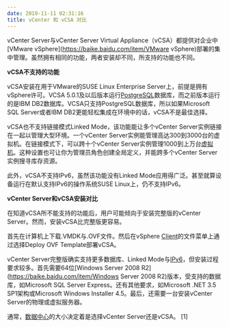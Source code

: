 ```yaml
---
date: 2019-11-11 02:31:16
title: vCenter 和 vCSA 对比
---
```


vCenter Server与vCenter Server Virtual Appliance（vCSA）都提供对企业中[VMware vSphere](https://baike.baidu.com/item/VMware vSphere)部署的集中管理。虽然拥有相同的功能，两者安装却不同，所支持的功能也不同。

**vCSA不支持的功能**

vCSA安装在用于VMware的SUSE Linux Enterprise Server上，前提是拥有vSphere许可。VCSA 5.0.1及以后版本运行[PostgreSQL](https://baike.baidu.com/item/PostgreSQL)数据库，而之前版本运行的是IBM DB2数据库。VCSA只支持PostgreSQL数据库，所以如果Microsoft SQL Server或者IBM DB2更能轻松集成在环境中的话，vCSA不是最佳选择。

vCSA也不支持链接模式Linked Mode，该功能能让多个vCenter Server实例链接在一起以管理大型环境。一个vCenter Server实例能管理高达300到3000台的虚拟机。在链接模式下，可以跨十个vCenter Server实例管理1000到上万台[虚拟机](https://baike.baidu.com/item/虚拟机)。这种设置也可让你为管理员角色创建全局定义，并能跨多个vCenter Server实例搜寻库存资源。

此外，vCSA不支持IPv6，虽然该功能没有Linked Mode应用得广泛。甚至就算设备运行在默认支持IPv6的操作系统SUSE Linux上，仍不支持IPv6。

**vCenter Server和vCSA安装对比**

在知道vCSA所不能支持的功能后，用户可能倾向于安装完整版的vCenter Server。然而，安装vCSA比完整版更容易。

首先在计算机上下载.VMDK与.OVF文件。然后在vSphere [Client](https://baike.baidu.com/item/Client)的文件菜单上通过选择Deploy OVF Template部署vCSA。

vCenter Server完整版确实支持更多数据库、Linked Mode与[IPv6](https://baike.baidu.com/item/IPv6)，但安装过程要求较多。首先需要64位[Windows Server 2008 R2](https://baike.baidu.com/item/Windows Server 2008 R2)版本，受支持的数据库，如Microsoft SQL Server Express。还有其他要求，如Microsoft .NET 3.5 SP1架构或Microsoft Windows Installer 4.5。最后，还需要一台安装vCenter Server的物理或虚拟服务器。

通常，[数据中心](https://baike.baidu.com/item/数据中心)的大小决定着是选择vCenter Server还是vCSA。 [1]